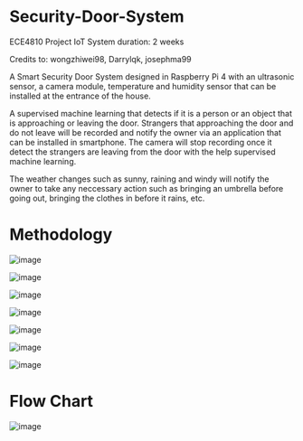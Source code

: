 # Security-Door-System
ECE4810 Project IoT System
duration: 2 weeks

Credits to:
wongzhiwei98, 
Darrylqk, 
josephma99


A Smart Security Door System designed in Raspberry Pi 4 with an ultrasonic sensor, a camera module, temperature and humidity sensor that can be installed at the entrance of the house. 

A supervised machine learning that detects if it is a person or an object that is approaching or leaving the door. Strangers that approaching the door and do not leave will be recorded and notify the owner via an application that can be installed in smartphone. The camera will stop recording once it detect the strangers are leaving from the door with the help supervised machine learning. 

The weather changes such as sunny, raining and windy will notify the owner to take any neccessary action such as bringing an umbrella before going out, bringing the clothes in before it rains, etc. 

# Methodology

![image](https://user-images.githubusercontent.com/68850993/127131901-f188ae96-5f7c-466f-85a8-d07ad92cdeb8.png)

![image](https://user-images.githubusercontent.com/68850993/127131950-cb21c98d-cf5b-4522-9da2-1fb3be334717.png)

![image](https://user-images.githubusercontent.com/68850993/127131976-ea55f050-7aae-412a-9e44-4a32fa5b3fe1.png)

![image](https://user-images.githubusercontent.com/68850993/127132012-ee2d5657-5508-4636-b5db-22a034d7957a.png)

![image](https://user-images.githubusercontent.com/68850993/127132065-70b6134a-8688-48b7-abb8-fa1b7effced7.png)

![image](https://user-images.githubusercontent.com/68850993/127132109-6e927608-488b-4bdc-98f5-749b0a6fe13a.png)

![image](https://user-images.githubusercontent.com/68850993/127132143-21a0a63b-5e44-4d67-a7a2-59be42e9217c.png)


# Flow Chart

![image](https://user-images.githubusercontent.com/68850993/127131765-b870e3d2-8fcf-4dd4-89da-f7cb55a990a7.png)

